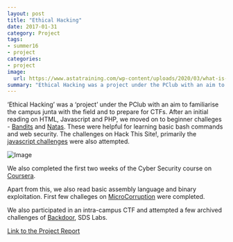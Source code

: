 ```yaml
---
layout: post
title: "Ethical Hacking"
date: 2017-01-31 
category: Project
tags:
- summer16
- project
categories:
- project
image:
  url: https://www.astatraining.com/wp-content/uploads/2020/03/what-is-an-ethical-hacker.jpg
summary: "Ethical Hacking was a project under the PClub with an aim to familiarise the campus junta with the field and to prepare for CTFs."
---
```


‘Ethical Hacking’ was a ‘project’ under the PClub with an aim to familiarise the campus junta with the field and to prepare for CTFs. 
After an initial reading on HTML, Javascript and PHP, we moved on to beginner challeges - [Bandits](http://overthewire.org/wargames/bandit/) and [Natas](http://overthewire.org/wargames/natas/). These were helpful for learning basic bash commands and web security. The challenges on Hack This Site!, primarily the [javascript challenges](https://www.hackthissite.org/missions/javascript/) were also attempted.

![Image](https://www.astatraining.com/wp-content/uploads/2020/03/what-is-an-ethical-hacker.jpg)

 We also completed the first two weeks of the Cyber Security course on [Coursera](https://www.coursera.org/learn/software-security/home). 

Apart from this, we also read basic assembly language and binary exploitation. First few challeges on [MicroCorruption](https://microcorruption.com/) were completed.

We also participated in an intra-campus CTF and attempted a few archived challenges of [Backdoor](https://backdoor.sdslabs.co/), SDS Labs.

[Link to the Project Report](https://github.com/samarthc/project-report/blob/master/Pclub-Ethical-Hacking.pdf)



